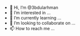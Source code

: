 - 👋 Hi, I’m @3bdularhman
- 👀 I’m interested in ...
- 🌱 I’m currently learning ...
- 💞️ I’m looking to collaborate on ...
- 📫 How to reach me ...

<!---
3bdularhman/3bdularhman is a ✨ special ✨ repository because its `README.md` (this file) appears on your GitHub profile.
You can click the Preview link to take a look at your changes.
--->
